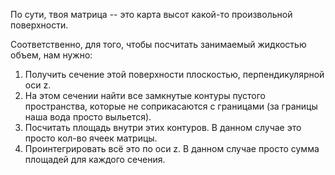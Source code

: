 По сути, твоя матрица -- это карта высот какой-то произвольной поверхности.

Соответственно, для того, чтобы посчитать занимаемый жидкостью объем, нам нужно:
1. Получить сечение этой поверхности плоскостью, перпендикулярной оси z.
2. На этом сечении найти все замкнутые контуры пустого пространства, которые не соприкасаются с границами (за границы наша вода просто выльется).
3. Посчитать площадь внутри этих контуров. В данном случае это просто кол-во ячеек матрицы.
4. Проинтегрировать всё это по оси z. В данном случае просто сумма площадей для каждого сечения.
